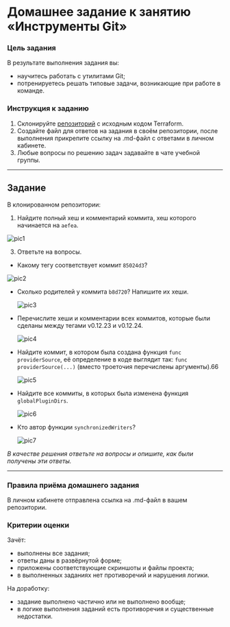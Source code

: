# Домашнее задание к занятию «Инструменты Git»

### Цель задания

В результате выполнения задания вы:

* научитесь работать с утилитами Git;
* потренируетесь решать типовые задачи, возникающие при работе в команде. 

### Инструкция к заданию

1. Склонируйте [репозиторий](https://github.com/hashicorp/terraform) с исходным кодом Terraform.
2. Создайте файл для ответов на задания в своём репозитории, после выполнения прикрепите ссылку на .md-файл с ответами в личном кабинете.
3. Любые вопросы по решению задач задавайте в чате учебной группы.

------

## Задание

В клонированном репозитории:

1. Найдите полный хеш и комментарий коммита, хеш которого начинается на `aefea`.
   
![pic1](https://github.com/user-attachments/assets/364ba8eb-8587-4233-a0e1-c98dbad010ba)
   
3. Ответьте на вопросы.

* Какому тегу соответствует коммит `85024d3`?

![pic2](https://github.com/user-attachments/assets/a304240d-c48f-4780-85ec-0299566b561e)
  
* Сколько родителей у коммита `b8d720`? Напишите их хеши.

  ![pic3](https://github.com/user-attachments/assets/fcfb2787-76fa-4096-b425-28430fcebbb6)

* Перечислите хеши и комментарии всех коммитов, которые были сделаны между тегами  v0.12.23 и v0.12.24.

  ![pic4](https://github.com/user-attachments/assets/0b6a81f6-2d5b-4ad3-924b-90c5ded4bb13)

* Найдите коммит, в котором была создана функция `func providerSource`, её определение в коде выглядит так: `func providerSource(...)` (вместо троеточия перечислены аргументы).66

  ![pic5](https://github.com/user-attachments/assets/6428091d-8d11-454d-bcc5-b7ccab2bf4d7)

* Найдите все коммиты, в которых была изменена функция `globalPluginDirs`.

  ![pic6](https://github.com/user-attachments/assets/2fbf4bf4-725d-43bf-a4c1-a7236aa23ec2)

* Кто автор функции `synchronizedWriters`?

  ![pic7](https://github.com/user-attachments/assets/f23fb83d-f0b6-4f31-8fe6-d381d4c5d213)


*В качестве решения ответьте на вопросы и опишите, как были получены эти ответы.*

---

### Правила приёма домашнего задания

В личном кабинете отправлена ссылка на .md-файл в вашем репозитории.

### Критерии оценки

Зачёт:

* выполнены все задания;
* ответы даны в развёрнутой форме;
* приложены соответствующие скриншоты и файлы проекта;
* в выполненных заданиях нет противоречий и нарушения логики.

На доработку:

* задание выполнено частично или не выполнено вообще;
* в логике выполнения заданий есть противоречия и существенные недостатки.
